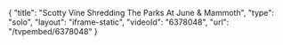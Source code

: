 {
    "title": "Scotty Vine Shredding The Parks At June & Mammoth",
    "type": "solo",
    "layout": "iframe-static",
    "videoId": "6378048",
    "url": "\/tvpembed\/6378048"
}